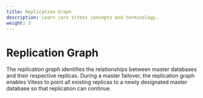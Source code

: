 ```yaml
---
title: Replication Graph
description: Learn core Vitess concepts and terminology.
weight: 3
---
```


# Replication Graph

The *replication graph* identifies the relationships between master databases and their respective replicas. During a master failover, the replication graph enables Vitess to point all existing replicas to a newly designated master database so that replication can continue.

